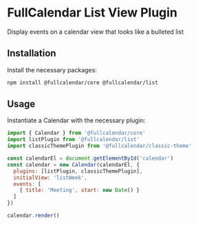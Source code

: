 
# FullCalendar List View Plugin

Display events on a calendar view that looks like a bulleted list

## Installation

Install the necessary packages:

```sh
npm install @fullcalendar/core @fullcalendar/list
```

## Usage

Instantiate a Calendar with the necessary plugin:

```js
import { Calendar } from '@fullcalendar/core'
import listPlugin from '@fullcalendar/list'
import classicThemePlugin from '@fullcalendar/classic-theme'

const calendarEl = document.getElementById('calendar')
const calendar = new Calendar(calendarEl, {
  plugins: [listPlugin, classicThemePlugin],
  initialView: 'listWeek',
  events: [
    { title: 'Meeting', start: new Date() }
  ]
})

calendar.render()
```
